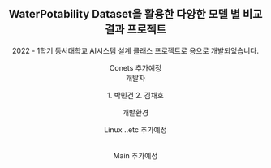 <!-- Title -->
<div id="title"></div>

<!-- 프로젝트 로고 -->
<br />
<div align="center">
  <h2 align="center">WaterPotability Dataset을 활용한 다양한 모델 별 비교 결과 프로젝트</h3>

  <p align="center">
    2022 - 1학기 동서대학교 AI시스템 설계 클래스 프로젝트로 용으로 개발되었습니다.
</div>

<!-- Contents -->
<div id="Contents" align="center">
  Conets 추가예정
</div>

<div id="author" align="center">
  개발자
  <p>1. 박민건
  2. 김채호</p>
</div>

<div id="env" align="center">
  개발환경
  <p>Linux ..etc 추가예정</p>
</div>

<!-- Reference -->
<br />
<div id="main" align="center">
  Main 추가예정
</div>
